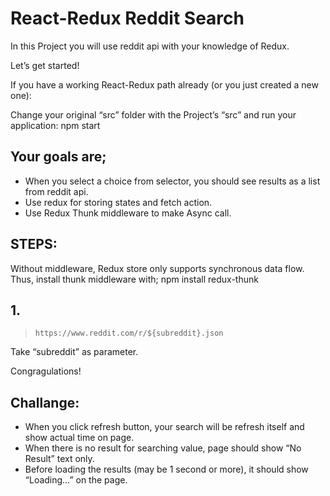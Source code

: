 # React-Redux Reddit Search 

In this Project you will use reddit api with your knowledge of Redux.

Let’s get started!

If you have a working React-Redux path already (or you just created a new one):

Change your original “src” folder with the Project’s “src” and run your application: npm start

## Your goals are;
- When you select a choice from selector, you should see results as a list from reddit api.
- Use redux for storing states and fetch action.
- Use Redux Thunk middleware to make Async call. 

## STEPS:
Without middleware, Redux store only supports synchronous data flow. Thus, install thunk middleware with; npm install redux-thunk

## 1.

>`https://www.reddit.com/r/${subreddit}.json`

Take “subreddit” as parameter.

Congragulations!

## Challange:
- When you click refresh button, your search will be refresh itself and show actual time on page.
- When there is no result for searching value, page should show “No Result” text only.
- Before loading the results (may be 1 second or more), it should show “Loading…” on the page.
